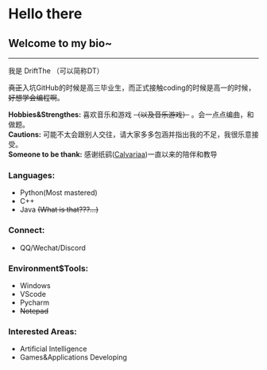 # Hello there
## Welcome to my bio~

---

我是 DriftThe （可以简称DT）

~~真正~~入坑GitHub的时候是高三毕业生，而正式接触coding的时候是高一的时候，~~好想学会编程啊~~。

**Hobbies&Strengthes:** 喜欢音乐和游戏 ~~（以及音乐游戏）~~ 。会一点点编曲，和做题。<br>
**Cautions:** 可能不太会跟别人交往，请大家多多包涵并指出我的不足，我很乐意接受。<br>
**Someone to be thank:** 感谢纸鹞([Calvariaa](https://github.com/Calvariaa/))一直以来的陪伴和教导

### Languages:
- Python(Most mastered)
- C++
- Java ~~(What is that???...)~~

### Connect:
- QQ/Wechat/Discord

### Environment$Tools:
- Windows
- VScode
- Pycharm
- ~~Notepad~~

### Interested Areas:
- Artificial Intelligence
- Games&Applications Developing
